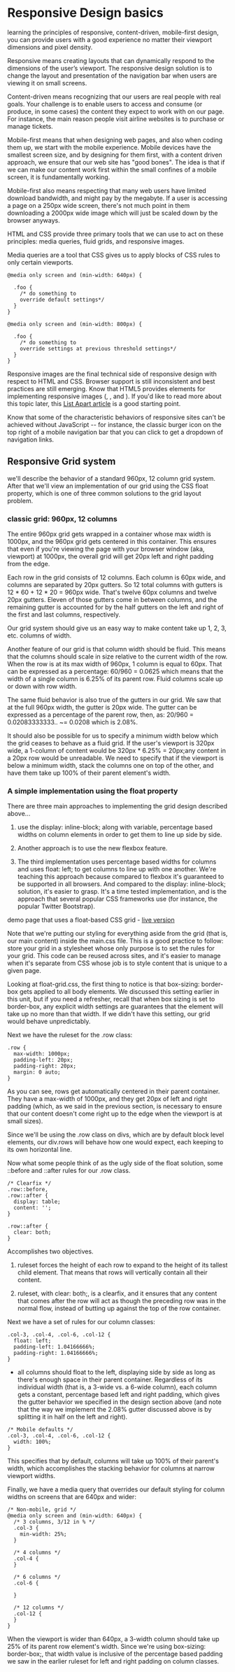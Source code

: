 # Responsive Design basics
learning the principles of responsive, content-driven, mobile-first design, you can provide users with a good experience no matter their viewport dimensions and pixel density.

Responsive means creating layouts that can dynamically respond to the dimensions of the user’s viewport. The responsive design solution is to change the layout and presentation of the navigation bar when users are viewing it on small screens. 

Content-driven means recognizing that our users are real people with real goals. Your challenge is to enable users to access and consume (or produce, in some cases) the content they expect to work with on our page. For instance, the main reason people visit airline websites is to purchase or manage tickets.

Mobile-first means that when designing web pages, and also when coding them up, we start with the mobile experience. Mobile devices have the smallest screen size, and by designing for them first, with a content driven approach, we ensure that our web site has "good bones". The idea is that if we can make our content work first within the small confines of a mobile screen, it is fundamentally working.

Mobile-first also means respecting that many web users have limited download bandwidth, and might pay by the megabyte. If a user is accessing a page on a 250px wide screen, there's not much point in them downloading a 2000px wide image which will just be scaled down by the browser anyways.

HTML and CSS provide three primary tools that we can use to act on these principles: media queries, fluid grids, and responsive images.
 
Media queries are a tool that CSS gives us to apply blocks of CSS rules to only certain viewports.

```
@media only screen and (min-width: 640px) {

  .foo {
    /* do something to
    override default settings*/
  }
}

@media only screen and (min-width: 800px) {

  .foo {
    /* do something to
    override settings at previous threshold settings*/
  }
}
```

Responsive images are the final technical side of responsive design with respect to HTML and CSS. Browser support is still inconsistent and best practices are still emerging. Know that HTML5 provides elements for implementing responsive images (<picture>, <sourceset>, and <sizes>). If you'd like to read more about this topic later, this [List Apart article](https://alistapart.com/article/responsive-images-in-practice) is a good starting point.

Know that some of the characteristic behaviors of responsive sites can't be achieved without JavaScript -- for instance, the classic burger icon on the top right of a mobile navigation bar that you can click to get a dropdown of navigation links.


## Responsive Grid system

we'll describe the behavior of a standard 960px, 12 column grid system. After that we'll view an implementation of our grid using the CSS float property, which is one of three common solutions to the grid layout problem. 

### classic grid: 960px, 12 columns

The entire 960px grid gets wrapped in a container whose max width is 1000px, and the 960px grid gets centered in this container. This ensures that even if you're viewing the page with your browser window (aka, viewport) at 1000px, the overall grid will get 20px left and right padding from the edge.

Each row in the grid consists of 12 columns. Each column is 60px wide, and columns are separated by 20px gutters. So 12 total columns with gutters is 12 * 60 + 12 * 20 = 960px wide. That's twelve 60px columns and twelve 20px gutters. Eleven of those gutters come in between columns, and the remaining gutter is accounted for by the half gutters on the left and right of the first and last columns, respectively.

Our grid system should give us an easy way to make content take up 1, 2, 3, etc. columns of width.

Another feature of our grid is that column width should be fluid. This means that the columns should scale in size relative to the current width of the row. When the row is at its max width of 960px, 1 column is equal to 60px. That can be expressed as a percentage: 60/960 = 0.0625 which means that the width of a single column is 6.25% of its parent row. Fluid columns scale up or down with row width.

The same fluid behavior is also true of the gutters in our grid. We saw that at the full 960px width, the gutter is 20px wide. The gutter can be expressed as a percentage of the parent row, then, as: 20/960 = 0.02083333333.. ~= 0.0208 which is 2.08%.

It should also be possible for us to specify a minimum width below which the grid ceases to behave as a fluid grid. If the user's viewport is 320px wide, a 1-column of content would be 320px * 6.25% = 20px;any content in a 20px row would be unreadable. We need to specify that if the viewport is below a minimum width, stack the columns one on top of the other, and have them take up 100% of their parent element's width.

### A simple implementation using the float property

There are three main approaches to implementing the grid design described above... 

1. use the display: inline-block; along with variable, percentage based widths on column elements in order to get them to line up side by side. 

2. Another approach is to use the new flexbox feature.

3. The third implementation uses percentage based widths for columns and uses float: left; to get columns to line up with one another. We're teaching this approach because compared to flexbox it's guaranteed to be supported in all browsers. And compared to the display: inline-block; solution, it's easier to grasp. It's a time tested implementation, and is the approach that several popular CSS frameworks use (for instance, the popular Twitter Bootstrap).

demo page that uses a float-based CSS grid - [live version](https://thinkful-ed.github.io/responsive-grid-example-and-challenge/)

Note that we're putting our styling for everything aside from the grid (that is, our main content) inside the main.css file. This is a good practice to follow: store your grid in a stylesheet whose only purpose is to set the rules for your grid. This code can be reused across sites, and it's easier to manage when it's separate from CSS whose job is to style content that is unique to a given page.

Looking at float-grid.css, the first thing to notice is that box-sizing: border-box gets applied to all body elements. We discussed this setting earlier in this unit, but if you need a refresher, recall that when box sizing is set to border-box, any explicit width settings are guarantees that the element will take up no more than that width. If we didn't have this setting, our grid would behave unpredictably.

Next we have the ruleset for the .row class:

```
.row {
  max-width: 1000px;
  padding-left: 20px;
  padding-right: 20px;
  margin: 0 auto;
}
```

As you can see, rows get automatically centered in their parent container. They have a max-width of 1000px, and they get 20px of left and right padding (which, as we said in the previous section, is necessary to ensure that our content doesn't come right up to the edge when the viewport is at small sizes).

Since we'll be using the .row class on divs, which are by default block level elements, our div.rows will behave how one would expect, each keeping to its own horizontal line.

Now what some people think of as the ugly side of the float solution, some ::before and ::after rules for our .row class.

```
/* Clearfix */
.row::before,
.row::after {
  display: table;
  content: '';
}

.row::after {
  clear: both;
}

```

Accomplishes two objectives.

1. ruleset forces the height of each row to expand to the height of its tallest child element. That means that rows will vertically contain all their content.

2. ruleset, with clear: both;, is a clearfix, and it ensures that any content that comes after the row will act as though the preceding row was in the normal flow, instead of butting up against the top of the row container.

Next we have a set of rules for our column classes:

```
.col-3, .col-4, .col-6, .col-12 {
  float: left;
  padding-left: 1.04166666%;
  padding-right: 1.04166666%;
}
```
- all columns should float to the left, displaying side by side as long as there's enough space in their parent container. Regardless of its individual width (that is, a 3-wide vs. a 6-wide column), each column gets a constant, percentage based left and right padding, which gives the gutter behavior we specified in the design section above (and note that the way we implement the 2.08% gutter discussed above is by splitting it in half on the left and right).

```
/* Mobile defaults */
.col-3, .col-4, .col-6, .col-12 {
  width: 100%;
}
```

This specifies that by default, columns will take up 100% of their parent's width, which accomplishes the stacking behavior for columns at narrow viewport widths.

Finally, we have a media query that overrides our default styling for column widths on screens that are 640px and wider:

```
/* Non-mobile, grid */
@media only screen and (min-width: 640px) {
  /* 3 columns, 3/12 in % */
  .col-3 {
    min-width: 25%;
  }

  /* 4 columns */
  .col-4 {
  }

  /* 6 columns */
  .col-6 {

  }

  /* 12 columns */
  .col-12 {
  }
}
```
When the viewport is wider than 640px, a 3-width column should take up 25% of its parent row element's width. Since we're using box-sizing: border-box;, that width value is inclusive of the percentage based padding we saw in the earlier ruleset for left and right padding on column classes.
